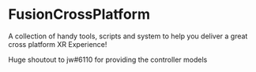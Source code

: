 # FusionCrossPlatform
A collection of handy tools, scripts and system to help you deliver a great cross platform XR Experience!

Huge shoutout to jw#6110 for providing the controller models

